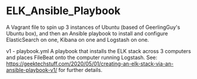 # ELK_Ansible_Playbook
A Vagrant file to spin up 3 instances of Ubuntu (based of GeerlingGuy's Ubuntu box), and then an Ansible playbook to install and configure ElasticSearch on one, Kibana on one and Logstash on one.

v1 - playbook.yml
A playbook that installs the ELK stack across 3 computers and places FileBeat onto the computer running Logstash. See: https://geektechstuff.com/2020/05/01/creating-an-elk-stack-via-an-ansible-playbook-v1/ for further details.
